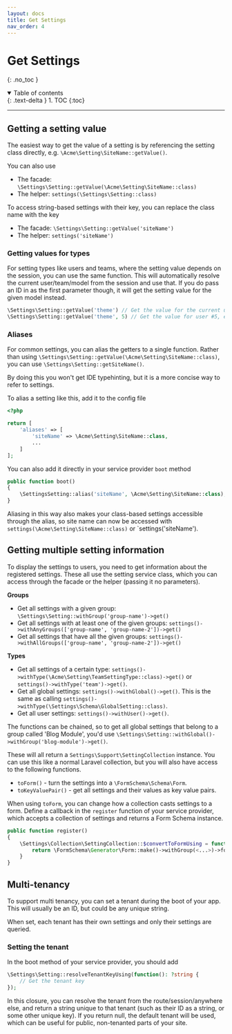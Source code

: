 ```yaml
---
layout: docs
title: Get Settings
nav_order: 4
---
```


# Get Settings
{: .no_toc }

<details open markdown="block">
  <summary>
    Table of contents
  </summary>
  {: .text-delta }
1. TOC
{:toc}
</details>

---

## Getting a setting value

The easiest way to get the value of a setting is by referencing the setting class directly, e.g. `\Acme\Setting\SiteName::getValue()`.

You can also use
- The facade: `\Settings\Setting::getValue(\Acme\Setting\SiteName::class)`
- The helper: `settings(\Settings\Setting::class)`

To access string-based settings with their key, you can replace the class name with the key
- The facade: `\Settings\Setting::getValue('siteName')`
- The helper: `settings('siteName')`

### Getting values for types

For setting types like users and teams, where the setting value depends on the session, you can use the same function. This will automatically resolve the current user/team/model from the session and use that. If you do pass an ID in as the first parameter though, it will get the setting value for the given model instead.

```php
\Settings\Setting::getValue('theme') // Get the value for the current user, or the default if no-one is logged in
\Settings\Setting::getValue('theme', 5) // Get the value for user #5, even if someone else is logged in
```

### Aliases

For common settings, you can alias the getters to a single function. Rather than using `\Settings\Setting::getValue(\Acme\Setting\SiteName::class)`, you can use `\Settings\Setting::getSiteName()`.

By doing this you won't get IDE typehinting, but it is a more concise way to refer to settings.

To alias a setting like this, add it to the config file

```php
<?php

return [
    'aliases' => [
        'siteName' => \Acme\Setting\SiteName::class,
        ...
    ]
];
```

You can also add it directly in your service provider `boot` method

```php
public function boot()
{
    \SettingsSetting::alias('siteName', \Acme\Setting\SiteName::class);
}
```

Aliasing in this way also makes your class-based settings accessible through the alias, so site name can now be accessed with `settings(\Acme\Setting\SiteName::class)` or `settings('siteName').

## Getting multiple setting information

To display the settings to users, you need to get information about the registered settings. These all use the setting service class, which you can access through the facade or the helper (passing it no parameters).

**Groups**
- Get all settings with a given group: `\Settings\Setting::withGroup('group-name')->get()`
- Get all settings with at least one of the given groups: `settings()->withAnyGroups(['group-name', 'group-name-2'])->get()`
- Get all settings that have all the given groups: `settings()->withAllGroups(['group-name', 'group-name-2'])->get()`

**Types**
- Get all settings of a certain type: `settings()->withType(\Acme\Setting\TeamSettingType::class)->get()` or `settings()->withType('team')->get()`.
- Get all global settings: `settings()->withGlobal()->get()`. This is the same as calling `settings()->withType(\Settings\Schema\GlobalSetting::class)`.
- Get all user settings: `settings()->withUser()->get()`.

 
The functions can be chained, so to get all global settings that belong to a group called 'Blog Module', you'd use `\Settings\Setting::withGlobal()->withGroup('blog-module')->get()`.

These will all return a `Settings\Support\SettingCollection` instance. You can use this like a normal Laravel collection, but you will also have access to the following functions.

- `toForm()` - turn the settings into a `\FormSchema\Schema\Form`.
- `toKeyValuePair()` - get all settings and their values as key value pairs.

When using `toForm`, you can change how a collection casts settings to a form. Define a callback in the `register` function of your service provider, which accepts a collection of settings and returns a Form Schema instance.

```php
public function register()
{
    \Settings\Collection\SettingCollection::$convertToFormUsing = function(\Settings\Collection\SettingCollection $settings) {
        return \FormSchema\Generator\Form::make()->withGroup(<...>)->form();
    }
}
```

## Multi-tenancy

To support multi tenancy, you can set a tenant during the boot of your app. This will usually be an ID, but could be any unique string.

When set, each tenant has their own settings and only their settings are queried.

### Setting the tenant

In the boot method of your service provider, you should add

```php
\Settings\Setting::resolveTenantKeyUsing(function(): ?string {
    // Get the tenant key
});
```

In this closure, you can resolve the tenant from the route/session/anywhere else, and return a string unique to that tenant (such as their ID as a string, or some other unique key). If you return null, the default tenant will be used, which can be useful for public, non-tenanted parts of your site.
